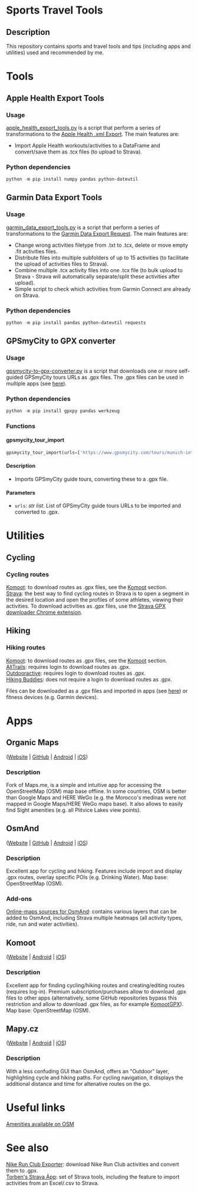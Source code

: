 # Sports Travel Tools

## Description

This repository contains sports and travel tools and tips (including apps and utilities) used and recommended by me.

# Tools

## Apple Health Export Tools

### Usage

[apple_health_export_tools.py](https://github.com/roboes/sports-travel-tools/blob/main/apple_health_export_tools.py) is a script that perform a series of transformations to the [Apple Health .xml Export](https://support.apple.com/guide/iphone/share-your-health-data-iph5ede58c3d/ios). The main features are:
- Import Apple Health workouts/activities to a DataFrame and convert/save them as .tcx files (to upload to Strava).

### Python dependencies

```.ps1
python -m pip install numpy pandas python-dateutil
```


## Garmin Data Export Tools

### Usage

[garmin_data_export_tools.py](https://github.com/roboes/sports-travel-tools/blob/main/garmin_data_export_tools.py) is a script that perform a series of transformations to the [Garmin Data Export Request](https://www.garmin.com/en-US/account/datamanagement/exportdata/). The main features are:
- Change wrong activities filetype from .txt to .tcx, delete or move empty .fit activities files.
- Distribute files into multiple subfolders of up to 15 activities (to facilitate the upload of activities files to Strava).
- Combine multiple .tcx activity files into one .tcx file (to bulk upload to Strava - Strava will automatically separate/split these activities after upload).
- Simple script to check which activities from Garmin Connect are already on Strava.

### Python dependencies

```.ps1
python -m pip install pandas python-dateutil requests
```


## GPSmyCity to GPX converter

### Usage

[gpsmycity-to-gpx-converter.py](https://github.com/roboes/travel-tools/blob/main/gpsmycity-to-gpx-converter.py) is a script that downloads one or more self-guided GPSmyCity tours URLs as .gpx files. The .gpx files can be used in multiple apps (see [here](#apps)).

### Python dependencies

```.ps1
python -m pip install gpxpy pandas werkzeug
```

### Functions

#### gpsmycity_tour_import
```.py
gpsmycity_tour_import(urls=['https://www.gpsmycity.com/tours/munich-introduction-walking-tour-6446.html', 'https://www.gpsmycity.com/blog/main-sights-to-see-in-augsburg-3414.html', 'https://www.gpsmycity.com/tours/edinburgh-introduction-walking-tour-6397.html'])
```

#### Description
- Imports GPSmyCity guide tours, converting these to a .gpx file.

#### Parameters
- `urls`: *str list*. List of GPSmyCity guide tours URLs to be imported and converted to .gpx.

# Utilities

## Cycling

### Cycling routes

[Komoot](https://www.komoot.com/discover): to download routes as .gpx files, see the [Komoot](#komoot) section.    
[Strava](https://www.strava.com/segments/explore): the best way to find cycling routes in Strava is to open a segment in the desired location and open the profiles of some athletes, viewing their activities. To download activities as .gpx files, use the [Strava GPX downloader Chrome extension](https://chrome.google.com/webstore/detail/strava-gpx-downloader/pnglhfabfkchkadgnkfacoakincdpeeg).


## Hiking

### Hiking routes
[Komoot](https://www.komoot.com/discover): to download routes as .gpx files, see the [Komoot](#komoot) section.  
[AllTrails](https://www.alltrails.com/explore): requires login to download routes as .gpx.  
[Outdooractive](https://www.outdooractive.com/en/routes/): requires login to download routes as .gpx.  
[Hiking Buddies](https://www.hiking-buddies.com/routes/routes_list/): does not require a login to download routes as .gpx.  

Files can be downloaded as a .gpx files and imported in apps (see [here](#apps)) or fitness devices (e.g. Garmin devices).


# Apps

## Organic Maps
([Website](https://organicmaps.app) | [GitHub](https://github.com/organicmaps/organicmaps) | [Android](https://play.google.com/store/apps/details?id=app.organicmaps) | [iOS](https://apps.apple.com/app/organic-maps/id1567437057))

### Description
Fork of Maps.me, is a simple and intuitive app for accessing the OpenStreetMap (OSM) map base offline. In some countries, OSM is better than Google Maps and HERE WeGo (e.g. the Morocco's medinas were not mapped in Google Maps/HERE WeGo maps base). It also allows to easily find Sight amenities (e.g. all Plitvice Lakes view points).


## OsmAnd
([Website](https://osmand.net) | [GitHub](https://github.com/osmandapp/OsmAnd) | [Android](https://play.google.com/store/apps/details?id=net.osmand.plus) | [iOS](https://apps.apple.com/app/apple-store/id934850257))

### Description  
Excellent app for cycling and hiking. Features include import and display .gpx routes, overlay specific POIs (e.g. Drinking Water).
Map base: OpenStreetMap (OSM).

### Add-ons  
[Online-maps sources for OsmAnd](https://anygis.ru/Web/Html/Osmand_en): contains various layers that can be added to OsmAnd, including Strava multiple heatmaps (all activity types, ride, run and water activities).


## Komoot
([Website](https://www.komoot.de) | [Android](https://play.google.com/store/apps/details?id=de.komoot.android) | [iOS](https://apps.apple.com/app/komoot-route-planner-gps/id447374873))

### Description
Excellent app for finding cycling/hiking routes and creating/editing routes (requires log-in). Premium subscription/purchases allow to download .gpx files to other apps (alternatively, some GitHub repositories bypass this restriction and allow to download .gpx files, as for example [KomootGPX](https://github.com/ThePBone/KomootGPX)).
Map base: OpenStreetMap (OSM).


## Mapy.cz
([Website](https://mapy.cz) | [Android](https://play.google.com/store/apps/details?id=cz.seznam.mapy) | [iOS](https://apps.apple.com/app/mapy-cz-navigation-maps/id411411020))

### Description
With a less confuding GUI than OsmAnd, offers an "Outdoor" layer, highlighting cycle and hiking paths. For cycling navigation, it displays the additional distance and time for altenative routes on the go.


# Useful links

[Amenities available on OSM](https://wiki.openstreetmap.org/wiki/Key:amenity)


# See also

[Nike Run Club Exporter](https://github.com/yasoob/nrc-exporter): download Nike Run Club activities and convert them to .gpx.  
[Torben's Strava Äpp](https://entorb.net/strava/): set of Strava tools, including the feature to import activities from an Excel/.csv to Strava.
